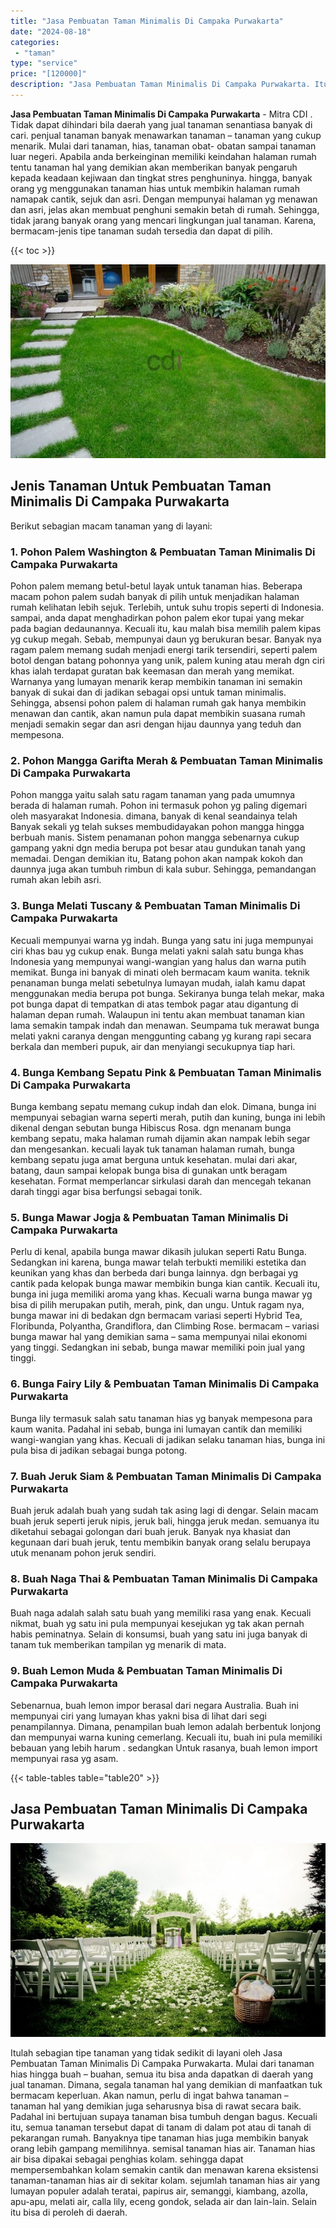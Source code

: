 ```yaml
---
title: "Jasa Pembuatan Taman Minimalis Di Campaka Purwakarta"
date: "2024-08-18"
categories:
 - "taman"
type: "service"
price: "[120000]"
description: "Jasa Pembuatan Taman Minimalis Di Campaka Purwakarta. Itulah sebagian tipe tanaman yang tidak sedikit di layani oleh Jasa Pembuatan Taman Minimalis Di Campaka..."
---
```


**Jasa Pembuatan Taman Minimalis Di Campaka Purwakarta** - Mitra CDI . Tidak dapat dihindari bila daerah yang jual tanaman senantiasa banyak di cari. penjual tanaman banyak menawarkan tanaman – tanaman yang cukup menarik. Mulai dari tanaman, hias, tanaman obat- obatan sampai tanaman luar negeri. Apabila anda berkeinginan memiliki keindahan halaman rumah tentu tanaman hal yang demikian akan memberikan banyak pengaruh kepada keadaan kejiwaan dan tingkat stres penghuninya. hingga, banyak orang yg menggunakan tanaman hias untuk membikin halaman rumah namapak cantik, sejuk dan asri. Dengan mempunyai halaman yg menawan dan asri, jelas akan membuat penghuni semakin betah di rumah. Sehingga, tidak jarang banyak orang yang mencari lingkungan jual tanaman. Karena, bermacam-jenis tipe tanaman sudah tersedia dan dapat di pilih.

{{< toc >}}

![Jasa Pembuatan Taman Minimalis Di Campaka Purwakarta](/images/taman/taman650x400-5.jpg)

## Jenis Tanaman Untuk Pembuatan Taman Minimalis Di Campaka Purwakarta

Berikut sebagian macam tanaman yang di layani:

### 1\. Pohon Palem Washington & Pembuatan Taman Minimalis Di Campaka Purwakarta

Pohon palem memang betul-betul layak untuk tanaman hias. Beberapa macam pohon palem sudah banyak di pilih untuk menjadikan halaman rumah kelihatan lebih sejuk. Terlebih, untuk suhu tropis seperti di Indonesia. sampai, anda dapat menghadirkan pohon palem ekor tupai yang mekar pada bagian dedaunannya. Kecuali itu, kau malah bisa memilih palem kipas yg cukup megah. Sebab, mempunyai daun yg berukuran besar. Banyak nya ragam palem memang sudah menjadi energi tarik tersendiri, seperti palem botol dengan batang pohonnya yang unik, palem kuning atau merah dgn ciri khas ialah terdapat guratan bak keemasan dan merah yang memikat. Warnanya yang lumayan menarik kerap membikin tanaman ini semakin banyak di sukai dan di jadikan sebagai opsi untuk taman minimalis. Sehingga, absensi pohon palem di halaman rumah gak hanya membikin menawan dan cantik, akan namun pula dapat membikin suasana rumah menjadi semakin segar dan asri dengan hijau daunnya yang teduh dan mempesona.

### 2\. Pohon Mangga Garifta Merah & Pembuatan Taman Minimalis Di Campaka Purwakarta

Pohon mangga yaitu salah satu ragam tanaman yang pada umumnya berada di halaman rumah. Pohon ini termasuk pohon yg paling digemari oleh masyarakat Indonesia. dimana, banyak di kenal seandainya telah Banyak sekali yg telah sukses membudidayakan pohon mangga hingga berbuah manis. Sistem penamanan pohon mangga sebenarnya cukup gampang yakni dgn media berupa pot besar atau gundukan tanah yang memadai. Dengan demikian itu, Batang pohon akan nampak kokoh dan daunnya juga akan tumbuh rimbun di kala subur. Sehingga, pemandangan rumah akan lebih asri.

### 3\. Bunga Melati Tuscany & Pembuatan Taman Minimalis Di Campaka Purwakarta

Kecuali mempunyai warna yg indah. Bunga yang satu ini juga mempunyai ciri khas bau yg cukup enak. Bunga melati yakni salah satu bunga khas Indonesia yang mempunyai wangi-wangian yang halus dan warna putih memikat. Bunga ini banyak di minati oleh bermacam kaum wanita. teknik penanaman bunga melati sebetulnya lumayan mudah, ialah kamu dapat menggunakan media berupa pot bunga. Sekiranya bunga telah mekar, maka pot bunga dapat di tempatkan di atas tembok pagar atau digantung di halaman depan rumah. Walaupun ini tentu akan membuat tanaman kian lama semakin tampak indah dan menawan. Seumpama tuk merawat bunga melati yakni caranya dengan menggunting cabang yg kurang rapi secara berkala dan memberi pupuk, air dan menyiangi secukupnya tiap hari.

### 4\. Bunga Kembang Sepatu Pink & Pembuatan Taman Minimalis Di Campaka Purwakarta

Bunga kembang sepatu memang cukup indah dan elok. Dimana, bunga ini mempunyai sebagian warna seperti merah, putih dan kuning, bunga ini lebih dikenal dengan sebutan bunga Hibiscus Rosa. dgn menanam bunga kembang sepatu, maka halaman rumah dijamin akan nampak lebih segar dan mengesankan. kecuali layak tuk tanaman halaman rumah, bunga kembang sepatu juga amat berguna untuk kesehatan. mulai dari akar, batang, daun sampai kelopak bunga bisa di gunakan untk beragam kesehatan. Format memperlancar sirkulasi darah dan mencegah tekanan darah tinggi agar bisa berfungsi sebagai tonik.

### 5\. Bunga Mawar Jogja & Pembuatan Taman Minimalis Di Campaka Purwakarta

Perlu di kenal, apabila bunga mawar dikasih julukan seperti Ratu Bunga. Sedangkan ini karena, bunga mawar telah terbukti memiliki estetika dan keunikan yang khas dan berbeda dari bunga lainnya. dgn berbagai yg cantik pada kelopak bunga mawar membikin bunga kian cantik. Kecuali itu, bunga ini juga memiliki aroma yang khas. Kecuali warna bunga mawar yg bisa di pilih merupakan putih, merah, pink, dan ungu. Untuk ragam nya, bunga mawar ini di bedakan dgn bermacam variasi seperti Hybrid Tea, Floribunda, Polyantha, Grandiflora, dan Climbing Rose. bermacam – variasi bunga mawar hal yang demikian sama – sama mempunyai nilai ekonomi yang tinggi. Sedangkan ini sebab, bunga mawar memiliki poin jual yang tinggi.

### 6\. Bunga Fairy Lily & Pembuatan Taman Minimalis Di Campaka Purwakarta

Bunga lily termasuk salah satu tanaman hias yg banyak mempesona para kaum wanita. Padahal ini sebab, bunga ini lumayan cantik dan memiliki wangi-wangian yang khas. Kecuali di jadikan selaku tanaman hias, bunga ini pula bisa di jadikan sebagai bunga potong.

### 7\. Buah Jeruk Siam & Pembuatan Taman Minimalis Di Campaka Purwakarta

Buah jeruk adalah buah yang sudah tak asing lagi di dengar. Selain macam buah jeruk seperti jeruk nipis, jeruk bali, hingga jeruk medan. semuanya itu diketahui sebagai golongan dari buah jeruk. Banyak nya khasiat dan kegunaan dari buah jeruk, tentu membikin banyak orang selalu berupaya utuk menanam pohon jeruk sendiri.

### 8\. Buah Naga Thai & Pembuatan Taman Minimalis Di Campaka Purwakarta

Buah naga adalah salah satu buah yang memiliki rasa yang enak. Kecuali nikmat, buah yg satu ini pula mempunyai kesejukan yg tak akan pernah habis peminatnya. Selain di konsumsi, buah yang satu ini juga banyak di tanam tuk memberikan tampilan yg menarik di mata.

### 9\. Buah Lemon Muda & Pembuatan Taman Minimalis Di Campaka Purwakarta

Sebenarnua, buah lemon impor berasal dari negara Australia. Buah ini mempunyai ciri yang lumayan khas yakni bisa di lihat dari segi penampilannya. Dimana, penampilan buah lemon adalah berbentuk lonjong dan mempunyai warna kuning cemerlang. Kecuali itu, buah ini pula memiliki bebauan yang lebih harum . sedangkan Untuk rasanya, buah lemon import mempunyai rasa yg asam.

{{< table-tables table="table20" >}}

## Jasa Pembuatan Taman Minimalis Di Campaka Purwakarta

![Jasa Pembuatan Taman Minimalis Di Campaka Purwakarta](/images/taman/taman650x400-9.jpg)

Itulah sebagian tipe tanaman yang tidak sedikit di layani oleh Jasa Pembuatan Taman Minimalis Di Campaka Purwakarta. Mulai dari tanaman hias hingga buah – buahan, semua itu bisa anda dapatkan di daerah yang jual tanaman. Dimana, segala tanaman hal yang demikian di manfaatkan tuk bermacam keperluan. Akan namun, perlu di ingat bahwa tanaman – tanaman hal yang demikian juga seharusnya bisa di rawat secara baik. Padahal ini bertujuan supaya tanaman bisa tumbuh dengan bagus. Kecuali itu, semua tanaman tersebut dapat di tanam di dalam pot atau di tanah di pekarangan rumah. Banyaknya tipe tanaman hias juga membikin banyak orang lebih gampang memilihnya. semisal tanaman hias air. Tanaman hias air bisa dipakai sebagai penghias kolam. sehingga dapat mempersembahkan kolam semakin cantik dan menawan karena eksistensi tanaman-tanaman hias air di sekitar kolam. sejumlah tanaman hias air yang lumayan populer adalah teratai, papirus air, semanggi, kiambang, azolla, apu-apu, melati air, calla lily, eceng gondok, selada air dan lain-lain. Selain itu bisa di peroleh di daerah.
